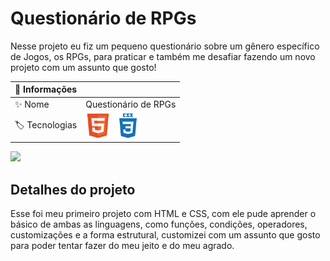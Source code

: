 # Questionário de RPGs

Nesse projeto eu fiz um pequeno questionário sobre um gênero específico de Jogos, os RPGs, para praticar e também me desafiar fazendo um novo projeto com um assunto que gosto!


| :bookmark_tabs: Informações |     |
| -------------  | --- |
| :sparkles: Nome        | Questionário de RPGs
| :label: Tecnologias | <img src="https://github.com/devicons/devicon/blob/master/icons/html5/html5-original.svg" title="HTML5" alt="HTML" width="40" height="40"/>&nbsp;  <img src="https://github.com/devicons/devicon/blob/master/icons/css3/css3-plain-wordmark.svg" title="CSS3" alt="CSS" width="40" height="40"/>&nbsp;


![](https://user-images.githubusercontent.com/123005142/224512750-686bdef3-1c80-4514-aad2-930a4cc4eb7a.png#vitrinedev)

## Detalhes do projeto

Esse foi meu primeiro projeto com HTML e CSS, com ele pude aprender o básico de ambas as linguagens, como funções, condições, operadores, customizações e a forma estrutural, customizei com um assunto que gosto para poder tentar fazer do meu jeito e do meu agrado.
